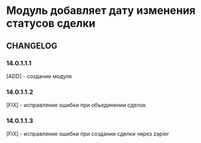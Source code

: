 # Модуль добавляет дату изменения статусов сделки

## CHANGELOG

### 14.0.1.1.1

[ADD] - создание модуля

### 14.0.1.1.2

[FIX] - исправление ошибки при объединении сделок

### 14.0.1.1.3

[FIX] - исправление ошибки при создании сделки через zapier

